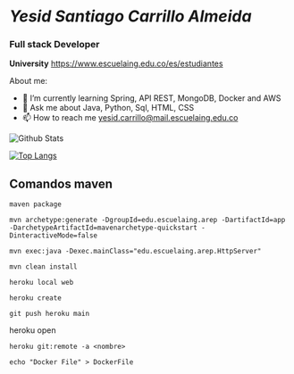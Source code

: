 # *Yesid Santiago Carrillo Almeida*
### **Full stack Developer**
**University** <https://www.escuelaing.edu.co/es/estudiantes>

About me:
- 🌱 I’m currently learning Spring, API REST, MongoDB, Docker and AWS
- 💬 Ask me about Java, Python, Sql, HTML, CSS
- 📫 How to reach me yesid.carrillo@mail.escuelaing.edu.co

![Github Stats](https://github-readme-stats.vercel.app/api?username=YesidCarrillo26&show_icons=true&count_private=true&theme=algolia)

[![Top Langs](https://github-readme-stats.vercel.app/api/top-langs/?username=YesidCarrillo26)](https://github.com/RichardUG/github-readme-stats) 

 ## Comandos maven

```
maven package
```

```
mvn archetype:generate -DgroupId=edu.escuelaing.arep -DartifactId=app -DarchetypeArtifactId=mavenarchetype-quickstart -DinteractiveMode=false
```

```
mvn exec:java -Dexec.mainClass="edu.escuelaing.arep.HttpServer"
```

```
mvn clean install
```

```
heroku local web
```

```
heroku create
```

```
git push heroku main
```
heroku open

```
heroku git:remote -a <nombre>
```
```
echo "Docker File" > DockerFile
```
